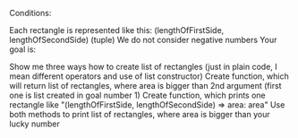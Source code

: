 Conditions:

Each rectangle is represented like this: (lengthOfFirstSide, lengthOfSecondSide) (tuple)
We do not consider negative numbers
Your goal is:

Show me three ways how to create list of rectangles (just in plain code, I mean different operators and use of list constructor)
Create function, which will return list of rectangles, where area is bigger than 2nd argument (first one is list created in goal number 1)
Create function, which prints one rectangle like "(lengthOfFirstSide, lengthOfSecondSide) => area: area"
Use both methods to print list of rectangles, where area is bigger than your lucky number